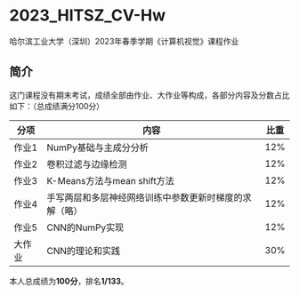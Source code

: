 # 2023_HITSZ_CV-Hw

哈尔滨工业大学（深圳）2023年春季学期《计算机视觉》课程作业

## 简介

这门课程没有期末考试，成绩全部由作业、大作业等构成，各部分内容及分数占比如下：（总成绩满分100分）

| 分项   | 内容                                                   | 比重 |
| ------ | ------------------------------------------------------ | ---- |
| 作业1  | NumPy基础与主成分分析                                  | 12%  |
| 作业2  | 卷积过滤与边缘检测                                     | 12%  |
| 作业3  | K-Means方法与mean shift方法                            | 12%  |
| 作业4  | 手写两层和多层神经网络训练中参数更新时梯度的求解（略） | 12%  |
| 作业5  | CNN的NumPy实现                                         | 12%  |
| 大作业 | CNN的理论和实践                                        | 30%  |

本人总成绩为**100分**，排名**1/133**。
